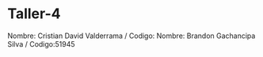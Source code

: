 # Taller-4
Nombre: Cristian David Valderrama / Codigo:
Nombre: Brandon Gachancipa Silva / Codigo:51945
